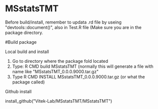 # MSstatsTMT

Before build/install, remember to updata .rd file by useing "devtools::document()", also in Test.R file (Make sure you are in the package directory.

#Build package

Local build and install
1. Go to directory where the package fold located
2. Type: R CMD build MSstatsTMT (normally this will generate a file with name like "MSstatsTMT_0.0.0.9000.tar.gz"
3. Type R CMD INSTALL MSstatsTMT_0.0.0.9000.tar.gz (or what the package called)


Github install

install_github("Vitek-Lab/MSstatsTMT/MSstatsTMT")
